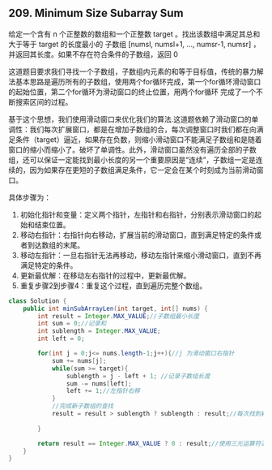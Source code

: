 ## 209. Minimum Size Subarray Sum
给定一个含有 n 个正整数的数组和一个正整数 target 。找出该数组中满足其总和大于等于 target 的长度最小的 子数组 [numsl, numsl+1, ..., numsr-1, numsr] ，并返回其长度。如果不存在符合条件的子数组，返回 0

这道题目要求我们寻找一个子数组，子数组内元素的和等于目标值，传统的暴力解法基本思路是遍历所有的子数组，使用两个for循环完成，第一个for循环滑动窗口的起始位置，第二个for循环为滑动窗口的终止位置，用两个for循环 完成了一个不断搜索区间的过程。

基于这个思想，我们使用滑动窗口来优化我们的算法.这道题依赖了滑动窗口的单调性：我们每次扩展窗口，都是在增加子数组的合，每次调整窗口时我们都在向满足条件（target）逼近，如果存在负数，则缩小滑动窗口不能满足子数组和是随着窗口的缩小而缩小了。破坏了单调性。此外，滑动窗口虽然没有遍历全部的子数组，还可以保证一定能找到最小长度的另一个重要原因是“连续”，子数组一定是连续的，因为如果存在更短的子数组满足条件，它一定会在某个时刻成为当前滑动窗口。

具体步骤为：
1. 初始化指针和变量：定义两个指针，左指针和右指针，分别表示滑动窗口的起始和结束位置。
2. 移动右指针：右指针向右移动，扩展当前的滑动窗口，直到满足特定的条件或者到达数组的末尾。
3. 移动左指针：一旦右指针无法再移动，移动左指针来缩小滑动窗口，直到不再满足特定的条件。
4. 更新最优解：在移动左右指针的过程中，更新最优解。
5. 重复步骤2到步骤4：重复这个过程，直到遍历完整个数组。

```java
class Solution {
    public int minSubArrayLen(int target, int[] nums) {
        int result = Integer.MAX_VALUE;//子数组最小长度
        int sum = 0;//记录和
        int sublength = Integer.MAX_VALUE;
        int left = 0;

        for(int j = 0;j<= nums.length-1;j++){//j 为滑动窗口右指针
            sum += nums[j];
            while(sum >= target){
                sublength = j - left + 1; //记录子数组长度
                sum -= nums[left];
                left += 1;//左指针右移
            }
            //完成新子数组的查找
            result = result > sublength ? sublength : result;//每次找到新的子数组，更新
            
        }

        return result == Integer.MAX_VALUE ? 0 : result;//使用三元运算符满足无结果返回0的要求。
    }
}
```
